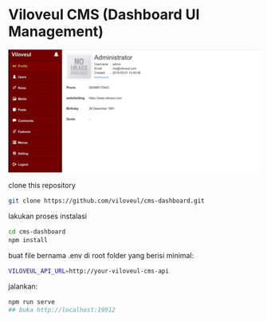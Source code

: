 
# Viloveul CMS (Dashboard UI Management)

![SS](screenshot.png)

clone this repository
```bash
git clone https://github.com/viloveul/cms-dashboard.git
```
lakukan proses instalasi
```bash
cd cms-dashboard
npm install
```
buat file bernama .env di root folder yang berisi minimal:
```bash
VILOVEUL_API_URL=http://your-viloveul-cms-api
```
jalankan:
```bash
npm run serve
## buka http://localhost:19912